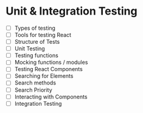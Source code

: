 # Unit & Integration Testing

- [ ] Types of testing
- [ ] Tools for testing React
- [ ] Structure of Tests
- [ ] Unit Testing
- [ ] Testing functions
- [ ] Mocking functions / modules
- [ ] Testing React Components
- [ ] Searching for Elements
- [ ] Search methods
- [ ] Search Priority
- [ ] Interacting with Components
- [ ] Integration Testing
